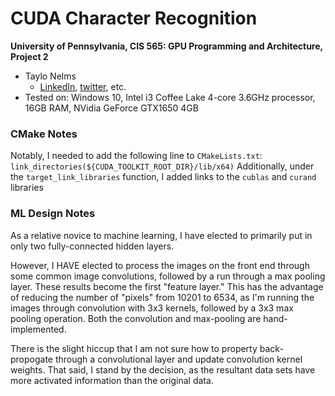 CUDA Character Recognition
======================

**University of Pennsylvania, CIS 565: GPU Programming and Architecture, Project 2**

* Taylo Nelms
  * [LinkedIn](https://www.linkedin.com/in/taylor-k-7b2110191/), [twitter](https://twitter.com/nelms_taylor), etc.
* Tested on: Windows 10, Intel i3 Coffee Lake 4-core 3.6GHz processor, 16GB RAM, NVidia GeForce GTX1650 4GB

### CMake Notes

Notably, I needed to add the following line to `CMakeLists.txt`:
`link_directories(${CUDA_TOOLKIT_ROOT_DIR}/lib/x64)`
Additionally, under the `target_link_libraries` function, I added links to the `cublas` and `curand` libraries

### ML Design Notes
As a relative novice to machine learning, I have elected to primarily put in only two fully-connected hidden layers.

However, I HAVE elected to process the images on the front end through some common image convolutions, followed by a run through a max pooling layer. These results become the first "feature layer." This has the advantage of reducing the number of "pixels" from 10201 to 6534, as I'm running the images through convolution with 3x3 kernels, followed by a 3x3 max pooling operation. Both the convolution and max-pooling are hand-implemented.

There is the slight hiccup that I am not sure how to property back-propogate through a convolutional layer and update convolution kernel weights. That said, I stand by the decision, as the resultant data sets have more activated information than the original data.

